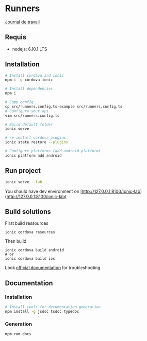 # Runners
[Journal de travail](https://docs.google.com/spreadsheets/d/1hgqeCvX4L5ReS7LiYED0_Vif7j_CJ26gazMo-QjN6ss/edit?usp=sharing)
## Requis

* nodejs: 6.10.1 LTS 

## Installation

```sh
# Install cordava and ionic
npm i -g cordova ionic

# Install dependencies
npm i

# Copy config
cp src/runners.config.ts-example src/runners.config.ts
# Configure your api
vim src/runners.config.ts

# Build default folder
ionic serve

# re install cordova plugins
ionic state restore --plugins

# Configure platforms (add android platform)
ionic platform add android
```

## Run project

```sh
ionic serve --lab
```

You should have dev environment on [http://127.0.0.1:8100/ionic-lab](http://127.0.0.1:8100/ionic-lab)

## Build solutions

First build ressources
```
ionic cordova resources
```

Then build 
```
ionic cordova build android
# or 
ionic cordova build ios
```

Look [official documentation](https://ionicframework.com/docs/cli/cordova/build/) for troubleshooting

## Documentation

### Installation

```sh
# Install tools for documentation generation
npm install -g jsdoc tsdoc typedoc
```

### Generation

```sh
npm run docs
```
